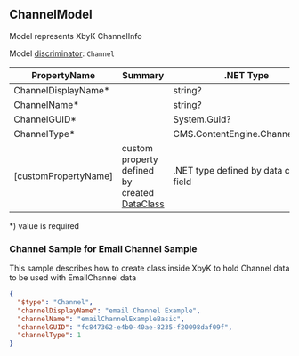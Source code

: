 <!-- generated file with tool "Kentico.Xperience.UMT.DocUtils" - edited through template "UmtModel.cshtml" -->
## ChannelModel
Model represents XbyK ChannelInfo

Model [discriminator](../UmtModel.md#discriminator): `Channel`

|PropertyName|Summary|.NET Type|Notes|
|---|---|---|---|
|ChannelDisplayName\*||string?||
|ChannelName\*||string?||
|ChannelGUID\*||System.Guid?|[UniqueId](../UmtModel.md#UniqueId)|
|ChannelType\*||CMS.ContentEngine.ChannelType?||
|[customPropertyName]|custom property defined by created [DataClass](./DataClassModel.md)|.NET type defined by data class field||

<p>*) value is required</p>


### Channel Sample for Email Channel Sample
This sample describes how to create class inside XbyK to hold Channel data to be used with EmailChannel data
```json
{
  "$type": "Channel",
  "channelDisplayName": "email Channel Example",
  "channelName": "emailChannelExampleBasic",
  "channelGUID": "fc847362-e4b0-40ae-8235-f20098daf09f",
  "channelType": 1
}
```
